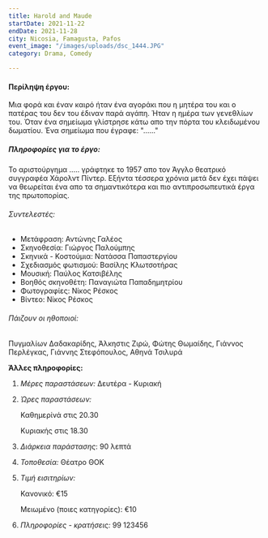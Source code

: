 ```yaml
---
title: Harold and Maude
startDate: 2021-11-22
endDate: 2021-11-28
city: Nicosia, Famagusta, Pafos
event_image: "/images/uploads/dsc_1444.JPG"
category: Drama, Comedy

---
```

#### Περίληψη έργου:

Μια φορά και έναν καιρό ήταν ένα αγοράκι που η μητέρα του και ο πατέρας του δεν του έδιναν παρά αγάπη. Ήταν η ημέρα των γενεθλίων του. Όταν ένα σημείωμα γλίστρησε κάτω απο την πόρτα του κλειδωμένου δωματίου. Ένα σημείωμα που έγραφε: "......"

##### Πληροφορίες για το έργο:

Το αριστούργημα ..... γράφτηκε το 1957 απο τον Άγγλο θεατρικό συγγραφέα Χάρολντ Πίντερ. Εξήντα τέσσερα χρόνια μετά δεν έχει πάψει να θεωρείται ένα απο τα σημαντικότερα και πιο αντιπροσωπευτικά έργα της πρωτοπορίας.

###### Συντελεστές:

* Μετάφραση: Αντώνης Γαλέος
* Σκηνοθεσία: Γιώργος Παλούμπης
* Σκηνικά - Κοστούμια: Νατάσσα Παπαστεργίου
* Σχεδιασμός φωτισμού: Βασίλης Κλωτσοτήρας
* Μουσική: Παύλος Κατσιβέλης
* Βοηθός σκηνοθέτη: Παναγιώτα Παπαδημητρίου
* Φωτογραφίες: Νίκος Ρέσκος
* Βίντεο: Νίκος Ρέσκος

###### Πάιζουν οι ηθοποιοί:

Πυγμαλίων Δαδακαρίδης, Άλκηστις Ζιρώ, Φώτης Θωμαίδης, Γιάννος Περλέγκας, Γιάννης Στεφόπουλος, Αθηνά Τσιλυρά

**Άλλες πληροφορίες:**

1. _Μέρες παραστάσεων:_ Δευτέρα - Κυριακή
2. _Ώρες παραστάσεων:_ 

   Καθημερίνά στις 20.30

   Κυριακής στις 18.30
3. _Διάρκεια παράστασης_: 90 λεπτά
4. _Τοποθεσία:_ Θέατρο ΘΟΚ
5. _Τιμή εισιτηρίων:_ 

   Κανονικό: €15 

   Μειωμένο (ποιες κατηγορίες): €10
6. _Πληροφορίες - κρατήσεις:_ 99 123456